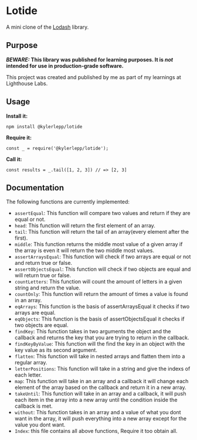 # Lotide

A mini clone of the [Lodash](https://lodash.com) library.

## Purpose

**_BEWARE:_ This library was published for learning purposes. It is _not_ intended for use in production-grade software.**

This project was created and published by me as part of my learnings at Lighthouse Labs. 

## Usage

**Install it:**

`npm install @kylerlepp/lotide`

**Require it:**

`const _ = require('@kylerlepp/lotide');`

**Call it:**

`const results = _.tail([1, 2, 3]) // => [2, 3]`

## Documentation

The following functions are currently implemented:

* `assertEqual`: This function will compare two values and return if they are equal or not.
* `head`: This function will return the first element of an array.
* `tail`: This function will return the tail of an array(every element after the first).
* `middle`: This function returns the middle most value of a given array if the array is even it will return the two middle most values.
* `assertArraysEqual`: This function will check if two arrays are equal or not and return true or false.
* `assertObjectsEqual`: This function will check if two objects are equal and will return true or false.
* `countLetters`: This function will count the amount of letters in a given string and return the value.
* `countOnly`: This function will return the amount of times a value is found in an array.
* `eqArrays`: This function is the basis of assertArraysEqual it checks if two arrays are equal.
* `eqObjects`: This function is the basis of assertObjectsEqual it checks if two objects are equal.
* `findKey`: This function takes in two arguments the object and the callback and returns the key that you are trying to return in the callback.
* `findKeyByValue`: This function will the find the key in an object with the key value as its second argument.
* `flatten`: This function will take in nested arrays and flatten them into a regular array.
* `letterPositions`: This function will take in a string and give the indexs of each letter.
* `map`: This function will take in an array and a callback it will change each element of the array based on the callback and return it in a new array.
* `takeUntil`: This function will take in an array and a callback, it will push each item in the array into a new array until the condition inside the callback is met.
* `without`: This function takes in an array and a value of what you dont want in the array, it will push everything into a new array except for the value you dont want.
* `Index`: this file contains all above functions, Require it too obtain all.